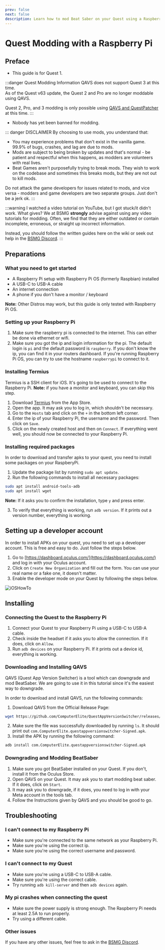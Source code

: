 ```yaml
---
prev: false
next: false
description: Learn how to mod Beat Saber on your Quest using a Raspberry Pi!
---
```


# Quest Modding with a Raspberry Pi

## Preface

- This guide is for Quest 1.

:::danger Quest Modding Information
QAVS does not support Quest 3 at this time.  
As of the Quest v63 update, the Quest 2 and Pro are no longer moddable using QAVS.

Quest 2, Pro, and 3 modding is only possible using [QAVS and QuestPatcher](../quest-modding.md#quest-2-3-or-pro-modding)
at this time.
:::

- Nobody has yet been banned for modding.

::: danger DISCLAIMER
By choosing to use mods, you understand that:

- You may experience problems that don't exist in the vanilla game. 99.9% of bugs, crashes, and lag are due to mods.
- Mods are subject to being broken by updates and that's normal - be patient and respectful when this happens,
  as modders are volunteers with real lives.
- Beat Games aren't purposefully trying to break mods. They wish to work on the codebase and sometimes this breaks mods,
  but they are not out to kill mods.

Do not attack the game developers for issues related to mods, and vice versa -
modders and game developers are two separate groups. Just don't be a jerk ok.
:::

:::warning I watched a video tutorial on YouTube, but I got stuck/it didn't work. What gives?
We at BSMG **strongly** advise against using any video tutorials for modding. Often, we find that they are either
outdated or contain incomplete, erroneous, or straight up incorrect information.

Instead, you should follow the written guides here on the wiki or seek out help in the [BSMG Discord](https://discord.gg/beatsabermods).
:::

## Preparations

### What you need to get started

- A Raspberry Pi setup with Raspberry Pi OS (formerly Raspbian) installed
- A USB-C to USB-A cable
- An internet connection
- A phone if you don't have a monitor / keyboard

**Note:** Other Distros may work, but this guide is only tested with Raspberry Pi OS.

### Setting up your Raspberry Pi

1. Make sure the raspberry pi is connected to the internet. This can either be done via ethernet or wifi.
2. Make sure you got the ip and login information for the pi.
   The default login is `pi` and the default password is `raspberry`.
   If you don't know the ip, you can find it in your routers dashboard.
   If you're running Raspberry Pi OS, you can try to use the hostname `raspberrypi` to connect to it.

### Installing Termius

Termius is a SSH client for iOS. It's going to be used to connect to the Raspberry Pi.
**Note:** if you have a monitor and keyboard, you can skip this step.

1. Download [Termius](https://apps.apple.com/de/app/termius-terminal-ssh-client/id549039908) from the App Store.
2. Open the app. It may ask you to log in, which shouldn't be necessary.
3. Go to the `Hosts` tab and click on the `+` in the bottom left corner.
4. Enter the ip of your Raspberry Pi, the username and the password. Then click on `Save`.
5. Click on the newly created host and then on `Connect`.
   If everything went well, you should now be connected to your Raspberry Pi.

### Installing required packages

In order to download and transfer apks to your quest, you need to install some packages on your RaspberyPi.

1. Update the package list by running `sudo apt update`.
2. Run the following commands to install all necessary packages:

```bash
sudo apt install android-tools-adb
sudo apt install wget
```

**Note:** If it asks you to confirm the installation, type `y` and press enter.

3. To verify that everything is working, run `adb version`. If it prints out a version number, everything is working.

## Setting up a developer account

In order to install APKs on your quest, you need to set up a developer account.
This is free and easy to do. Just follow the steps below.

1. Go to [https://dashboard.oculus.com/](https://dashboard.oculus.com/) and log in with your Oculus account.
2. Click on `Create New Organization` and fill out the form. You can use your real name or a fake one, it doesn't matter.
3. Enable the developer mode on your Quest by following the steps below.

![iOSHowTo](/.assets/images/beginners-guide/EnableDevModeIOS.png)

## Installing

### Connecting the Quest to the Raspberry Pi

1. Connect your Quest to your Raspberry Pi using a USB-C to USB-A cable.
2. Check inside the headset if it asks you to allow the connection. If it does, click on `Allow`.
3. Run `adb devices` on your Raspberry Pi. If it prints out a device id, everything is working.

### Downloading and Installing QAVS

QAVS (Quest App Version Switcher) is a tool which can downgrade and mod BeatSaber.
We are going to use it in this tutorial since it's the easiest way to downgrade.

In order to download and install QAVS, run the following commands:

1. Download QAVS from the Official Release Page:

```bash
wget https://github.com/ComputerElite/QuestAppVersionSwitcher/releases/latest/download/com.ComputerElite.questappversionswitcher-Signed.apk
```

2. Make sure the file was successfully downloaded by running `ls`.
   It should print out `com.ComputerElite.questappversionswitcher-Signed.apk`.
3. Install the APK by running the following command:

```bash
adb install com.ComputerElite.questappversionswitcher-Signed.apk
```

### Downgrading and Modding BeatSaber

1. Make sure you got BeatSaber installed on your Quest. If you don't, install it from the Oculus Store.
2. Open QAVS on your Quest. It may ask you to start modding beat saber. If it does, click on `Start`.
3. It may ask you to downgrade, if it does, you need to log in with your Meta account in the tools tab.
4. Follow the Instructions given by QAVS and you should be good to go.

## Troubleshooting

### I can't connect to my Raspberry Pi

- Make sure you're connected to the same network as your Raspberry Pi.
- Make sure you're using the correct ip.
- Make sure you're using the correct username and password.

### I can't connect to my Quest

- Make sure you're using a USB-C to USB-A cable.
- Make sure you're using the correct cable.
- Try running `adb kill-server` and then `adb devices` again.

### My pi crashes when connecting the quest

- Make sure the power supply is strong enough. The Raspberry Pi needs at least 2.5A to run properly.
- Try using a different cable.

### Other issues

If you have any other issues, feel free to ask in the [BSMG Discord](https://discord.gg/beatsabermods).
